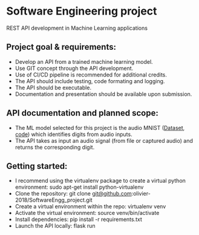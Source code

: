 # Software Engineering project 
REST API development in Machine Learning applications

## Project goal & requirements:  
- Develop an API from a trained machine learning model.  
- Use GIT concept through the API development.   
- Use of CI/CD pipeline is recommended for additional credits.  
- The API should include testing, code formating and logging.  
- The API should be executable.  
- Documentation and presentation should be available upon submission.   

## API documentation and planned scope:  
- The ML model selected for this project is the audio MNIST ([Dataset](https://www.kaggle.com/sripaadsrinivasan/audio-mnist), [code](https://colab.research.google.com/github/AdvancedNLP/audio_mnist/blob/exercise/audio_mnist_tcn.ipynb)) which identifies digits from audio inputs.  
- The API takes as input an audio signal (from file or captured audio) and returns the corresponding digit.  
 
## Getting started:  
- I recommend using the virtualenv package to create a virtual python environment: sudo apt-get install python-virtualenv
- Clone the repository: git clone git@github.com:olivier-2018/SoftwareEngg_project.git
- Create a virtual environment within the repo: virtualenv venv
- Activate the virtual environment: source venv/bin/activate
- Install dependencies: pip install -r requirements.txt
- Launch the API locally: flask run


